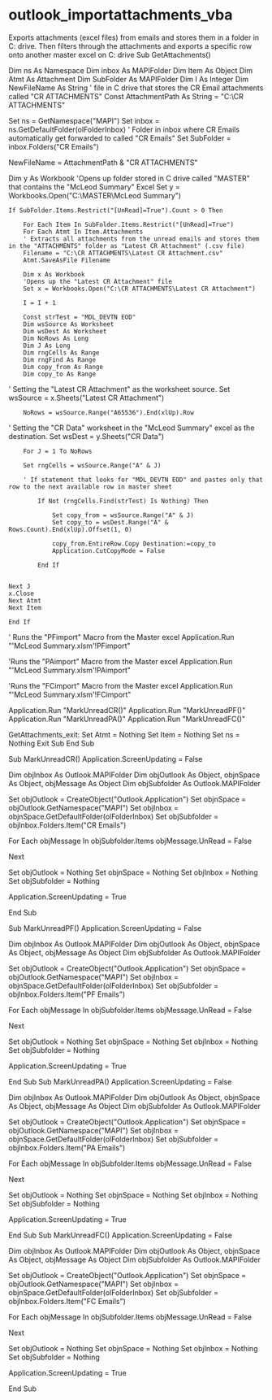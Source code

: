 # outlook_importattachments_vba
Exports attachments (excel files) from emails and stores them in a folder in C: drive. Then filters through the attachments and exports a specific row onto another master excel on C: drive
Sub GetAttachments()

Dim ns As Namespace
Dim inbox As MAPIFolder
Dim Item As Object
Dim Atmt As Attachment
Dim SubFolder As MAPIFolder
Dim I As Integer
Dim NewFileName As String
' file in C drive that stores the CR Email attachments called "CR ATTACHMENTS"
Const AttachmentPath As String = "C:\CR ATTACHMENTS\"
      
Set ns = GetNamespace("MAPI")
Set inbox = ns.GetDefaultFolder(olFolderInbox)
' Folder in inbox where CR Emails automatically get forwarded to called "CR Emails"
Set SubFolder = inbox.Folders("CR Emails")
 
NewFileName = AttachmentPath & "CR ATTACHMENTS"



 Dim y As Workbook
'Opens up folder stored in C drive called "MASTER" that contains the "McLeod Summary" Excel
Set y = Workbooks.Open("C:\MASTER\McLeod Summary")


    If SubFolder.Items.Restrict("[UnRead]=True").Count > 0 Then
    
        For Each Item In SubFolder.Items.Restrict("[UnRead]=True")
        For Each Atmt In Item.Attachments
        ' Extracts all attachments from the unread emails and stores them in the "ATTACHMENTS" folder as "Latest CR Attachment" (.csv file)
        Filename = "C:\CR ATTACHMENTS\Latest CR Attachment.csv"
        Atmt.SaveAsFile Filename
         
        Dim x As Workbook
        'Opens up the "Latest CR Attachment" file
        Set x = Workbooks.Open("C:\CR ATTACHMENTS\Latest CR Attachment")
    
        I = I + 1
    
        Const strTest = "MDL_DEVTN EOD"
        Dim wsSource As Worksheet
        Dim wsDest As Worksheet
        Dim NoRows As Long
        Dim J As Long
        Dim rngCells As Range
        Dim rngFind As Range
        Dim copy_from As Range
        Dim copy_to As Range
  
  ' Setting the "Latest CR Attachment" as the worksheet source.
        Set wsSource = x.Sheets("Latest CR Attachment")
 
        NoRows = wsSource.Range("A65536").End(xlUp).Row
     
  ' Setting the "CR Data" worksheet in the "McLeod Summary" excel as the destination.
        Set wsDest = y.Sheets("CR Data")
        
        For J = 1 To NoRows
    
        Set rngCells = wsSource.Range("A" & J)
        
        ' If statement that looks for "MDL_DEVTN EOD" and pastes only that row to the next available row in master sheet
        
            If Not (rngCells.Find(strTest) Is Nothing) Then
        
                Set copy_from = wsSource.Range("A" & J)
                Set copy_to = wsDest.Range("A" & Rows.Count).End(xlUp).Offset(1, 0)

                copy_from.EntireRow.Copy Destination:=copy_to
                Application.CutCopyMode = False
               
            End If
        
        
    Next J
    x.Close
    Next Atmt
    Next Item
   
    End If
    
    
   

' Runs the "PFimport" Macro from the Master excel
Application.Run "'McLeod Summary.xlsm'!PFimport"

'Runs the "PAimport" Macro from the Master excel
Application.Run "'McLeod Summary.xlsm'!PAimport"

'Runs the "FCimport" Macro from the Master excel
Application.Run "'McLeod Summary.xlsm'!FCimport"

Application.Run "MarkUnreadCR()"
Application.Run "MarkUnreadPF()"
Application.Run "MarkUnreadPA()"
Application.Run "MarkUnreadFC()"

GetAttachments_exit:
Set Atmt = Nothing
Set Item = Nothing
Set ns = Nothing
Exit Sub
End Sub


Sub MarkUnreadCR()
Application.ScreenUpdating = False

Dim objInbox As Outlook.MAPIFolder
Dim objOutlook As Object, objnSpace As Object, objMessage As Object
Dim objSubfolder As Outlook.MAPIFolder

Set objOutlook = CreateObject("Outlook.Application")
Set objnSpace = objOutlook.GetNamespace("MAPI")
Set objInbox = objnSpace.GetDefaultFolder(olFolderInbox)
Set objSubfolder = objInbox.Folders.Item("CR Emails")

For Each objMessage In objSubfolder.Items
objMessage.UnRead = False

Next

Set objOutlook = Nothing
Set objnSpace = Nothing
Set objInbox = Nothing
Set objSubfolder = Nothing

Application.ScreenUpdating = True


End Sub


Sub MarkUnreadPF()
Application.ScreenUpdating = False

Dim objInbox As Outlook.MAPIFolder
Dim objOutlook As Object, objnSpace As Object, objMessage As Object
Dim objSubfolder As Outlook.MAPIFolder

Set objOutlook = CreateObject("Outlook.Application")
Set objnSpace = objOutlook.GetNamespace("MAPI")
Set objInbox = objnSpace.GetDefaultFolder(olFolderInbox)
Set objSubfolder = objInbox.Folders.Item("PF Emails")

For Each objMessage In objSubfolder.Items
objMessage.UnRead = False

Next

Set objOutlook = Nothing
Set objnSpace = Nothing
Set objInbox = Nothing
Set objSubfolder = Nothing

Application.ScreenUpdating = True


End Sub
Sub MarkUnreadPA()
Application.ScreenUpdating = False

Dim objInbox As Outlook.MAPIFolder
Dim objOutlook As Object, objnSpace As Object, objMessage As Object
Dim objSubfolder As Outlook.MAPIFolder

Set objOutlook = CreateObject("Outlook.Application")
Set objnSpace = objOutlook.GetNamespace("MAPI")
Set objInbox = objnSpace.GetDefaultFolder(olFolderInbox)
Set objSubfolder = objInbox.Folders.Item("PA Emails")

For Each objMessage In objSubfolder.Items
objMessage.UnRead = False

Next

Set objOutlook = Nothing
Set objnSpace = Nothing
Set objInbox = Nothing
Set objSubfolder = Nothing

Application.ScreenUpdating = True


End Sub
Sub MarkUnreadFC()
Application.ScreenUpdating = False

Dim objInbox As Outlook.MAPIFolder
Dim objOutlook As Object, objnSpace As Object, objMessage As Object
Dim objSubfolder As Outlook.MAPIFolder

Set objOutlook = CreateObject("Outlook.Application")
Set objnSpace = objOutlook.GetNamespace("MAPI")
Set objInbox = objnSpace.GetDefaultFolder(olFolderInbox)
Set objSubfolder = objInbox.Folders.Item("FC Emails")

For Each objMessage In objSubfolder.Items
objMessage.UnRead = False

Next

Set objOutlook = Nothing
Set objnSpace = Nothing
Set objInbox = Nothing
Set objSubfolder = Nothing

Application.ScreenUpdating = True


End Sub
